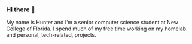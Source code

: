 ### Hi there 👋

My name is Hunter and I’m a senior computer science student at New College of Florida. I spend much of my free time working on my homelab and personal, tech-related, projects. 
